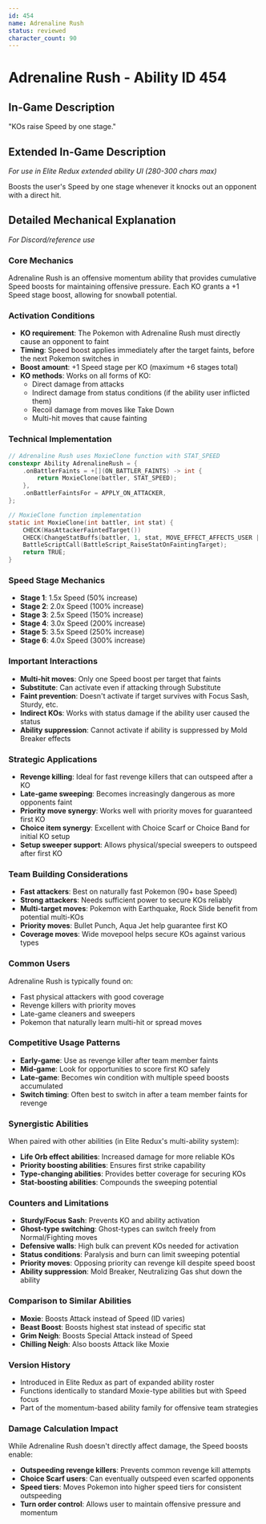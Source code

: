 ```yaml
---
id: 454
name: Adrenaline Rush
status: reviewed
character_count: 90
---
```


# Adrenaline Rush - Ability ID 454

## In-Game Description
"KOs raise Speed by one stage."

## Extended In-Game Description
*For use in Elite Redux extended ability UI (280-300 chars max)*

Boosts the user's Speed by one stage whenever it knocks out an opponent with a direct hit.

## Detailed Mechanical Explanation
*For Discord/reference use*

### Core Mechanics
Adrenaline Rush is an offensive momentum ability that provides cumulative Speed boosts for maintaining offensive pressure. Each KO grants a +1 Speed stage boost, allowing for snowball potential.

### Activation Conditions
- **KO requirement**: The Pokemon with Adrenaline Rush must directly cause an opponent to faint
- **Timing**: Speed boost applies immediately after the target faints, before the next Pokemon switches in
- **Boost amount**: +1 Speed stage per KO (maximum +6 stages total)
- **KO methods**: Works on all forms of KO:
  - Direct damage from attacks
  - Indirect damage from status conditions (if the ability user inflicted them)
  - Recoil damage from moves like Take Down
  - Multi-hit moves that cause fainting

### Technical Implementation
```c
// Adrenaline Rush uses MoxieClone function with STAT_SPEED
constexpr Ability AdrenalineRush = {
    .onBattlerFaints = +[](ON_BATTLER_FAINTS) -> int { 
        return MoxieClone(battler, STAT_SPEED); 
    },
    .onBattlerFaintsFor = APPLY_ON_ATTACKER,
};

// MoxieClone function implementation
static int MoxieClone(int battler, int stat) {
    CHECK(HasAttackerFaintedTarget())
    CHECK(ChangeStatBuffs(battler, 1, stat, MOVE_EFFECT_AFFECTS_USER | STAT_BUFF_DONT_SET_BUFFERS, NULL))
    BattleScriptCall(BattleScript_RaiseStatOnFaintingTarget);
    return TRUE;
}
```

### Speed Stage Mechanics
- **Stage 1**: 1.5x Speed (50% increase)
- **Stage 2**: 2.0x Speed (100% increase)  
- **Stage 3**: 2.5x Speed (150% increase)
- **Stage 4**: 3.0x Speed (200% increase)
- **Stage 5**: 3.5x Speed (250% increase)
- **Stage 6**: 4.0x Speed (300% increase)

### Important Interactions
- **Multi-hit moves**: Only one Speed boost per target that faints
- **Substitute**: Can activate even if attacking through Substitute
- **Faint prevention**: Doesn't activate if target survives with Focus Sash, Sturdy, etc.
- **Indirect KOs**: Works with status damage if the ability user caused the status
- **Ability suppression**: Cannot activate if ability is suppressed by Mold Breaker effects

### Strategic Applications
- **Revenge killing**: Ideal for fast revenge killers that can outspeed after a KO
- **Late-game sweeping**: Becomes increasingly dangerous as more opponents faint
- **Priority move synergy**: Works well with priority moves for guaranteed first KO
- **Choice item synergy**: Excellent with Choice Scarf or Choice Band for initial KO setup
- **Setup sweeper support**: Allows physical/special sweepers to outspeed after first KO

### Team Building Considerations
- **Fast attackers**: Best on naturally fast Pokemon (90+ base Speed)
- **Strong attackers**: Needs sufficient power to secure KOs reliably  
- **Multi-target moves**: Pokemon with Earthquake, Rock Slide benefit from potential multi-KOs
- **Priority moves**: Bullet Punch, Aqua Jet help guarantee first KO
- **Coverage moves**: Wide movepool helps secure KOs against various types

### Common Users
Adrenaline Rush is typically found on:
- Fast physical attackers with good coverage
- Revenge killers with priority moves
- Late-game cleaners and sweepers
- Pokemon that naturally learn multi-hit or spread moves

### Competitive Usage Patterns
- **Early-game**: Use as revenge killer after team member faints
- **Mid-game**: Look for opportunities to score first KO safely
- **Late-game**: Becomes win condition with multiple speed boosts accumulated
- **Switch timing**: Often best to switch in after a team member faints for revenge

### Synergistic Abilities
When paired with other abilities (in Elite Redux's multi-ability system):
- **Life Orb effect abilities**: Increased damage for more reliable KOs
- **Priority boosting abilities**: Ensures first strike capability
- **Type-changing abilities**: Provides better coverage for securing KOs
- **Stat-boosting abilities**: Compounds the sweeping potential

### Counters and Limitations
- **Sturdy/Focus Sash**: Prevents KO and ability activation
- **Ghost-type switching**: Ghost-types can switch freely from Normal/Fighting moves
- **Defensive walls**: High bulk can prevent KOs needed for activation
- **Status conditions**: Paralysis and burn can limit sweeping potential
- **Priority moves**: Opposing priority can revenge kill despite speed boost
- **Ability suppression**: Mold Breaker, Neutralizing Gas shut down the ability

### Comparison to Similar Abilities
- **Moxie**: Boosts Attack instead of Speed (ID varies)
- **Beast Boost**: Boosts highest stat instead of specific stat
- **Grim Neigh**: Boosts Special Attack instead of Speed
- **Chilling Neigh**: Also boosts Attack like Moxie

### Version History
- Introduced in Elite Redux as part of expanded ability roster
- Functions identically to standard Moxie-type abilities but with Speed focus
- Part of the momentum-based ability family for offensive team strategies

### Damage Calculation Impact
While Adrenaline Rush doesn't directly affect damage, the Speed boosts enable:
- **Outspeeding revenge killers**: Prevents common revenge kill attempts
- **Choice Scarf users**: Can eventually outspeed even scarfed opponents
- **Speed tiers**: Moves Pokemon into higher speed tiers for consistent outspeeding
- **Turn order control**: Allows user to maintain offensive pressure and momentum